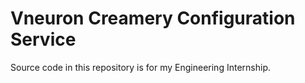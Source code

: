 # Vneuron Creamery Configuration Service

Source code in this repository is for my Engineering Internship.
